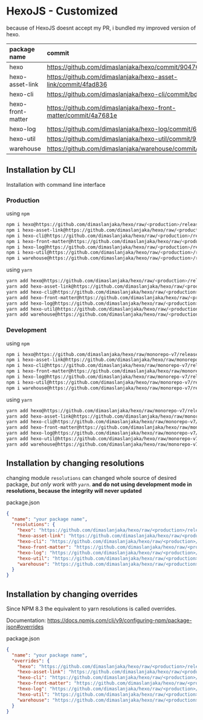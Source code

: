 # HexoJS - Customized
because of HexoJS doesnt accept my PR, i bundled my improved version of hexo.

| package name | commit |
| :--- | :--- | 
| hexo | https://github.com/dimaslanjaka/hexo/commit/90476e37 | 
| hexo-asset-link | https://github.com/dimaslanjaka/hexo-asset-link/commit/4fad836 | 
| hexo-cli | https://github.com/dimaslanjaka/hexo-cli/commit/bd319fd | 
| hexo-front-matter | https://github.com/dimaslanjaka/hexo-front-matter/commit/4a7681e | 
| hexo-log | https://github.com/dimaslanjaka/hexo-log/commit/6494294 | 
| hexo-util | https://github.com/dimaslanjaka/hexo-util/commit/9660cf4 | 
| warehouse | https://github.com/dimaslanjaka/warehouse/commit/187c5d3 | 

## Installation by CLI
Installation with command line interface

### Production

using `npm`
```bash
npm i hexo@https://github.com/dimaslanjaka/hexo/raw/<production>/releases/hexo.tgz
npm i hexo-asset-link@https://github.com/dimaslanjaka/hexo/raw/<production>/releases/hexo-asset-link.tgz
npm i hexo-cli@https://github.com/dimaslanjaka/hexo/raw/<production>/releases/hexo-cli.tgz
npm i hexo-front-matter@https://github.com/dimaslanjaka/hexo/raw/<production>/releases/hexo-front-matter.tgz
npm i hexo-log@https://github.com/dimaslanjaka/hexo/raw/<production>/releases/hexo-log.tgz
npm i hexo-util@https://github.com/dimaslanjaka/hexo/raw/<production>/releases/hexo-util.tgz
npm i warehouse@https://github.com/dimaslanjaka/hexo/raw/<production>/releases/warehouse.tgz
```

using `yarn`
```bash
yarn add hexo@https://github.com/dimaslanjaka/hexo/raw/<production>/releases/hexo.tgz
yarn add hexo-asset-link@https://github.com/dimaslanjaka/hexo/raw/<production>/releases/hexo-asset-link.tgz
yarn add hexo-cli@https://github.com/dimaslanjaka/hexo/raw/<production>/releases/hexo-cli.tgz
yarn add hexo-front-matter@https://github.com/dimaslanjaka/hexo/raw/<production>/releases/hexo-front-matter.tgz
yarn add hexo-log@https://github.com/dimaslanjaka/hexo/raw/<production>/releases/hexo-log.tgz
yarn add hexo-util@https://github.com/dimaslanjaka/hexo/raw/<production>/releases/hexo-util.tgz
yarn add warehouse@https://github.com/dimaslanjaka/hexo/raw/<production>/releases/warehouse.tgz

```

### Development

using `npm`
```bash
npm i hexo@https://github.com/dimaslanjaka/hexo/raw/monorepo-v7/releases/hexo.tgz
npm i hexo-asset-link@https://github.com/dimaslanjaka/hexo/raw/monorepo-v7/releases/hexo-asset-link.tgz
npm i hexo-cli@https://github.com/dimaslanjaka/hexo/raw/monorepo-v7/releases/hexo-cli.tgz
npm i hexo-front-matter@https://github.com/dimaslanjaka/hexo/raw/monorepo-v7/releases/hexo-front-matter.tgz
npm i hexo-log@https://github.com/dimaslanjaka/hexo/raw/monorepo-v7/releases/hexo-log.tgz
npm i hexo-util@https://github.com/dimaslanjaka/hexo/raw/monorepo-v7/releases/hexo-util.tgz
npm i warehouse@https://github.com/dimaslanjaka/hexo/raw/monorepo-v7/releases/warehouse.tgz
```

using `yarn`
```bash
yarn add hexo@https://github.com/dimaslanjaka/hexo/raw/monorepo-v7/releases/hexo.tgz
yarn add hexo-asset-link@https://github.com/dimaslanjaka/hexo/raw/monorepo-v7/releases/hexo-asset-link.tgz
yarn add hexo-cli@https://github.com/dimaslanjaka/hexo/raw/monorepo-v7/releases/hexo-cli.tgz
yarn add hexo-front-matter@https://github.com/dimaslanjaka/hexo/raw/monorepo-v7/releases/hexo-front-matter.tgz
yarn add hexo-log@https://github.com/dimaslanjaka/hexo/raw/monorepo-v7/releases/hexo-log.tgz
yarn add hexo-util@https://github.com/dimaslanjaka/hexo/raw/monorepo-v7/releases/hexo-util.tgz
yarn add warehouse@https://github.com/dimaslanjaka/hexo/raw/monorepo-v7/releases/warehouse.tgz

```

## Installation by changing resolutions
changing module `resolutions` can changed whole source of desired package, _but only work with `yarn`_. **and do not using development mode in resolutions, because the integrity will never updated**

package.json
```json
{
  "name": "your package name",
  "resolutions": {
    "hexo": "https://github.com/dimaslanjaka/hexo/raw/<production>/releases/hexo.tgz",
    "hexo-asset-link": "https://github.com/dimaslanjaka/hexo/raw/<production>/releases/hexo-asset-link.tgz",
    "hexo-cli": "https://github.com/dimaslanjaka/hexo/raw/<production>/releases/hexo-cli.tgz",
    "hexo-front-matter": "https://github.com/dimaslanjaka/hexo/raw/<production>/releases/hexo-front-matter.tgz",
    "hexo-log": "https://github.com/dimaslanjaka/hexo/raw/<production>/releases/hexo-log.tgz",
    "hexo-util": "https://github.com/dimaslanjaka/hexo/raw/<production>/releases/hexo-util.tgz",
    "warehouse": "https://github.com/dimaslanjaka/hexo/raw/<production>/releases/warehouse.tgz"
  }
}
```

## Installation by changing overrides

Since NPM 8.3 the equivalent to yarn resolutions is called overrides.

Documentation: https://docs.npmjs.com/cli/v9/configuring-npm/package-json#overrides

package.json
```json
{
  "name": "your package name",
  "overrides": {
    "hexo": "https://github.com/dimaslanjaka/hexo/raw/<production>/releases/hexo.tgz",
    "hexo-asset-link": "https://github.com/dimaslanjaka/hexo/raw/<production>/releases/hexo-asset-link.tgz",
    "hexo-cli": "https://github.com/dimaslanjaka/hexo/raw/<production>/releases/hexo-cli.tgz",
    "hexo-front-matter": "https://github.com/dimaslanjaka/hexo/raw/<production>/releases/hexo-front-matter.tgz",
    "hexo-log": "https://github.com/dimaslanjaka/hexo/raw/<production>/releases/hexo-log.tgz",
    "hexo-util": "https://github.com/dimaslanjaka/hexo/raw/<production>/releases/hexo-util.tgz",
    "warehouse": "https://github.com/dimaslanjaka/hexo/raw/<production>/releases/warehouse.tgz"
  }
}
```